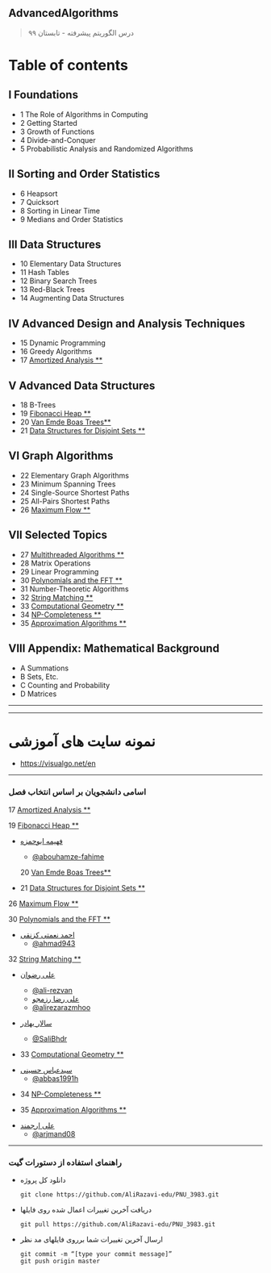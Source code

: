 ## AdvancedAlgorithms

> درس الگوریتم پیشرفته - تابستان ۹۹
>
>
>


# Table of contents
## I Foundations
- 1 The Role of Algorithms in Computing
- 2 Getting Started
- 3 Growth of Functions
- 4 Divide-and-Conquer
- 5 Probabilistic Analysis and Randomized Algorithms
## II Sorting and Order Statistics
- 6 Heapsort
- 7 Quicksort
- 8 Sorting in Linear Time
- 9 Medians and Order Statistics
## III Data Structures
- 10 Elementary Data Structures
- 11 Hash Tables
- 12 Binary Search Trees
- 13 Red-Black Trees
- 14 Augmenting Data Structures
## IV Advanced Design and Analysis Techniques
- 15 Dynamic Programming
- 16 Greedy Algorithms
- 17 [Amortized Analysis **](https://github.com/AliRazavi-edu/PNU_3983/tree/master/AdvancedAlgorithms/IV%20Advanced%20Design%20and%20Analysis%20Techniques/17%20Amortized%20Analysis)
## V Advanced Data Structures
- 18 B-Trees
- 19 [Fibonacci Heap **](https://github.com/AliRazavi-edu/PNU_3983/tree/master/AdvancedAlgorithms/V%20Advanced%20Data%20Structures/19%20Fibonacci%20Heap)
- 20 [Van Emde Boas Trees**](https://github.com/AliRazavi-edu/PNU_3983/tree/master/AdvancedAlgorithms/V%20Advanced%20Data%20Structures/20%20Van%20Emde%20Boas%20Trees)
- 21  [Data Structures for Disjoint Sets **](https://github.com/AliRazavi-edu/PNU_3983/tree/master/AdvancedAlgorithms/V%20Advanced%20Data%20Structures/21%20Data%20Structures%20for%20Disjoint%20Sets)
## VI Graph Algorithms
- 22 Elementary Graph Algorithms
- 23 Minimum Spanning Trees
- 24 Single-Source Shortest Paths
- 25 All-Pairs Shortest Paths
- 26 [Maximum Flow **](https://github.com/AliRazavi-edu/PNU_3983/tree/master/AdvancedAlgorithms/VI%20Graph%20Algorithms/26%20Maximum%20Flow "ماکزیمم جریان")
## VII Selected Topics
- 27 [Multithreaded Algorithms **](https://github.com/AliRazavi-edu/PNU_3983/tree/master/AdvancedAlgorithms/VII%20Selected%20Topics/27%20Multithreaded%20Algorithms)
- 28 Matrix Operations
- 29 Linear Programming
- 30 [Polynomials and the FFT **](https://github.com/AliRazavi-edu/PNU_3983/tree/master/AdvancedAlgorithms/VII%20Selected%20Topics/30%20Polynomials%20and%20the%20FFT)
- 31 Number-Theoretic Algorithms
- 32 [String Matching **](https://github.com/AliRazavi-edu/PNU_3983/tree/master/AdvancedAlgorithms/VII%20Selected%20Topics/32%20String%20Matching)
- 33 [Computational Geometry **](https://github.com/AliRazavi-edu/PNU_3983/tree/master/AdvancedAlgorithms/VII%20Selected%20Topics/33%20Computational%20Geometry)
- 34 [NP-Completeness **](https://github.com/AliRazavi-edu/PNU_3983/tree/master/AdvancedAlgorithms/VII%20Selected%20Topics/34%20NP-Completeness)
- 35 [Approximation Algorithms **](https://github.com/AliRazavi-edu/PNU_3983/tree/master/AdvancedAlgorithms/VII%20Selected%20Topics/35%20Approximation%20Algorithms)
## VIII Appendix: Mathematical Background
- A Summations
- B Sets, Etc.
- C Counting and Probability
- D Matrices


---
---
#  نمونه سایت های آموزشی
- https://visualgo.net/en


---
### اسامی دانشجویان بر اساس انتخاب فصل

17 [Amortized Analysis **](https://github.com/AliRazavi-edu/PNU_3983/tree/master/AdvancedAlgorithms/IV%20Advanced%20Design%20and%20Analysis%20Techniques/17%20Amortized%20Analysis)




19 [Fibonacci Heap **](https://github.com/AliRazavi-edu/PNU_3983/tree/master/AdvancedAlgorithms/V%20Advanced%20Data%20Structures/19%20Fibonacci%20Heap)

+ [فهیمه ابوحمزه](https://abouhamze-fahime.github.io/Abouhamze.Fahime/)  
  - [@abouhamze-fahime](https://github.com/abouhamze-fahime)
  
  
  
  
  20 [Van Emde Boas Trees**](https://github.com/AliRazavi-edu/PNU_3983/tree/master/AdvancedAlgorithms/V%20Advanced%20Data%20Structures/20%20Van%20Emde%20Boas%20Trees)





- 21  [Data Structures for Disjoint Sets **](https://github.com/AliRazavi-edu/PNU_3983/tree/master/AdvancedAlgorithms/V%20Advanced%20Data%20Structures/21%20Data%20Structures%20for%20Disjoint%20Sets)




  
 26 [Maximum Flow **](https://github.com/AliRazavi-edu/PNU_3983/tree/master/AdvancedAlgorithms/VI%20Graph%20Algorithms/26%20Maximum%20Flow "ماکزیمم جریان")
 
 
 
 
 

30 [Polynomials and the FFT **](https://github.com/AliRazavi-edu/PNU_3983/tree/master/AdvancedAlgorithms/VII%20Selected%20Topics/30%20Polynomials%20and%20the%20FFT)

+ [احمد نعمتی کزنقی](https://ahmad943.github.io/personal)  
  - [@ahmad943](https://github.com/ahmad943)
  
  
  
  

32 [String Matching **](https://github.com/AliRazavi-edu/PNU_3983/tree/master/AdvancedAlgorithms/VII%20Selected%20Topics/32%20String%20Matching)

+ [علی رضوان](https://ali-rezvan.github.io/)  
  - [@ali-rezvan](https://github.com/ali-rezvan)
  
  + [علی رضا رزمجو](https://alirezarazmhoo.github.io/AlirezaRazmjoo.github.io/)  
  - [@alirezarazmhoo](https://github.com/alirezarazmhoo/PrimAlgorithm.git)

+ [سالار بهادر](https://salibhdr.github.io/resume/)  
  - [@SaliBhdr](https://github.com/SaliBhdr)
  
  

- 33 [Computational Geometry **](https://github.com/AliRazavi-edu/PNU_3983/tree/master/AdvancedAlgorithms/VII%20Selected%20Topics/33%20Computational%20Geometry)

+ [سیدعباس حسینی](http://abbas1991h.github.io/)  
  - [@abbas1991h](https://github.com/abbas1991h)



- 34 [NP-Completeness **](https://github.com/AliRazavi-edu/PNU_3983/tree/master/AdvancedAlgorithms/VII%20Selected%20Topics/34%20NP-Completeness)





- 35 [Approximation Algorithms **](https://github.com/AliRazavi-edu/PNU_3983/tree/master/AdvancedAlgorithms/VII%20Selected%20Topics/35%20Approximation%20Algorithms)

+ [علی ارجمند]()  
  - [@arjmand08](https://github.com/arjmand08)

         
---
### راهنمای استفاده از دستورات گیت

- دانلود کل پروژه

      git clone https://github.com/AliRazavi-edu/PNU_3983.git
  
- دریافت آخرین تغییرات اعمال شده روی فایلها

      git pull https://github.com/AliRazavi-edu/PNU_3983.git

- ارسال آخرین تغییرات شما برروی فایلهای مد نظر

      git commit -m “[type your commit message]”
      git push origin master
